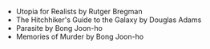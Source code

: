 * Utopia for Realists by Rutger Bregman
* The Hitchhiker's Guide to the Galaxy by Douglas Adams
* Parasite by Bong Joon-ho
* Memories of Murder by Bong Joon-ho
